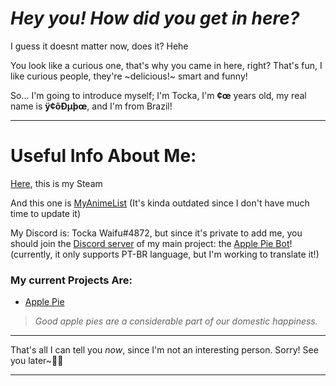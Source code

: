 # _Hey you! How did you get in here?_

I guess it doesnt matter now, does it? Hehe

You look like a curious one, that's why you came in here, right? That's fun, I like curious people, they're ~delicious!~ smart and funny!

So... I'm going to introduce myself; I'm Tocka, I'm **¢œ** years old, my real name is **ÿ¢õÐµþœ**, and I'm from Brazil!

-----------------------------------------------------------------------------------------------------------------------------------------------------------------------------------

# Useful Info About Me:

[Here](https://steamcommunity.com/id/TockaWaifu/), this is my Steam

And this one is [MyAnimeList](https://myanimelist.net/profile/Tocka_Waifu) (It's kinda outdated since I don't have much time to update it)

My Discord is: Tocka Waifu#4872, but since it's private to add me, you should join the [Discord server](https://discord.gg/sGgzNQ6) of my main project: the [Apple Pie Bot](https://discord.com/oauth2/authorize?client_id=762077336812126228&scope=bot&permissions=2112351350)! (currently, it only supports PT-BR language, but I'm working to translate it!)

### My current Projects Are:

- [Apple Pie](https://github.com/The-Crow-pleb/Apple-Pie-Bot)
>_Good apple pies are a considerable part of our domestic happiness._

-----------------------------------------------------------------------------------------------------------------------------------------------------------------------------------

That's all I can tell you _now_, since I'm not an interesting person. Sorry!
See you later~👋🏻

-----------------------------------------------------------------------------------------------------------------------------------------------------------------------------------
